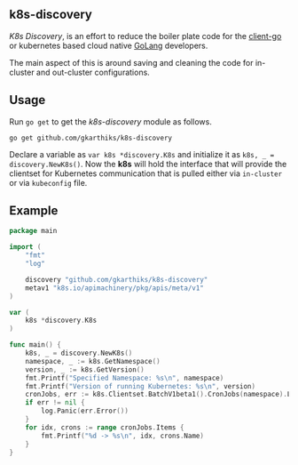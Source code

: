 ## k8s-discovery

*K8s Discovery*, is an effort to reduce the boiler plate code for the [client-go](https://github.com/kubernetes/client-go) or kubernetes based cloud native [GoLang](https://golang.org) developers.

The main aspect of this is around saving and cleaning the code for in-cluster and out-cluster configurations. 


## Usage

Run `go get` to get the *k8s-discovery* module as follows.

```
go get github.com/gkarthiks/k8s-discovery
```

Declare a variable as `var k8s *discovery.K8s` and initialize it as `k8s, _ = discovery.NewK8s()`. Now the **k8s** will hold the interface that will provide the clientset for Kubernetes communication that is pulled either via `in-cluster` or via `kubeconfig` file.


## Example
```go
package main

import (
	"fmt"
	"log"

	discovery "github.com/gkarthiks/k8s-discovery"
	metav1 "k8s.io/apimachinery/pkg/apis/meta/v1"
)

var (
	k8s *discovery.K8s
)

func main() {
	k8s, _ = discovery.NewK8s()
	namespace, _ := k8s.GetNamespace()
	version, _ := k8s.GetVersion()
	fmt.Printf("Specified Namespace: %s\n", namespace)
	fmt.Printf("Version of running Kubernetes: %s\n", version)
	cronJobs, err := k8s.Clientset.BatchV1beta1().CronJobs(namespace).List(metav1.ListOptions{})
	if err != nil {
		log.Panic(err.Error())
	}
	for idx, crons := range cronJobs.Items {
		fmt.Printf("%d -> %s\n", idx, crons.Name)
	}
}
```